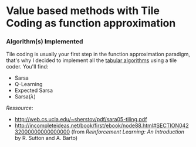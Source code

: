 # Value based methods with Tile Coding as function approximation

### Algorithm(s) Implemented

Tile coding is usually your first step in the function approximation paradigm, that's why I decided to implement all the [tabular algorithms](https://github.com/BenoitLeguay/Reinforcement_Learning/tree/master/value_based_methods/tabular_method) using a tile coder. You'll find:

- Sarsa
- Q-Learning
- Expected Sarsa
- Sarsa($\lambda$)

*Ressource*: 

- http://web.cs.ucla.edu/~sherstov/pdf/sara05-tiling.pdf
- http://incompleteideas.net/book/first/ebook/node88.html#SECTION04232000000000000000 (from *Reinforcement Learning: An Introduction* by R. Sutton and A. Barto)